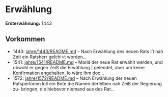 # Erwählung

**Ersterwähnung:** 1443

## Vorkommen
- 1443: [jahre/1443/README.md](../jahre/1443/README.md) – Nach Erwählung des neuen Rats iſt nah Zeit ein
Ratsherr geſchi>t worden...
- 1541: [jahre/1541/README.md](../jahre/1541/README.md) – Mariä der neue Rat
erwählt werden, und obwohl er gegen Zeiß die Erwählung |
geſendet, aber um keine Konfirmation angehalten, ſo wäre
ihm doc...
- 1572: [jahre/1572/README.md](../jahre/1572/README.md) – Nach Erwählung der neuen Ratsperſonen ſoll ein
Bote die Namen derſelben nah Zeiß der Regierung zu-
bringen, die hiebevor niemand aus des Rat...
